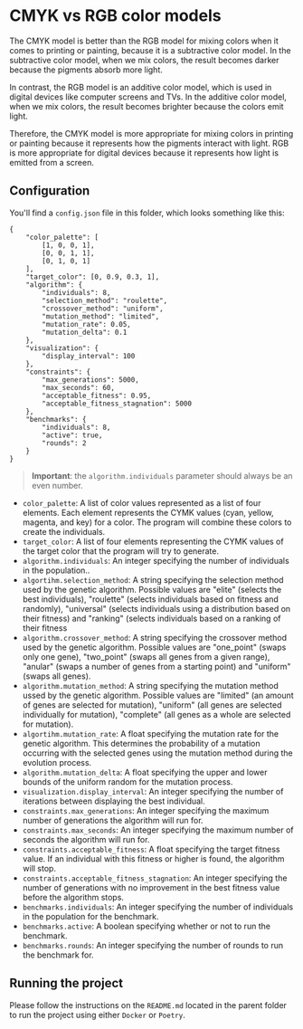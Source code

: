 # CMYK vs RGB color models

The CMYK model is better than the RGB model for mixing colors when it comes to printing or painting, because it is a subtractive color model. In the subtractive color model, when we mix colors, the result becomes darker because the pigments absorb more light.

In contrast, the RGB model is an additive color model, which is used in digital devices like computer screens and TVs. In the additive color model, when we mix colors, the result becomes brighter because the colors emit light.

Therefore, the CMYK model is more appropriate for mixing colors in printing or painting because it represents how the pigments interact with light. RGB is more appropriate for digital devices because it represents how light is emitted from a screen.

## Configuration

You'll find a `config.json` file in this folder, which looks something like this:

```
{
    "color_palette": [
        [1, 0, 0, 1],
        [0, 0, 1, 1],
        [0, 1, 0, 1]
    ],
    "target_color": [0, 0.9, 0.3, 1],
    "algorithm": {
        "individuals": 8,
        "selection_method": "roulette",
        "crossover_method": "uniform",
        "mutation_method": "limited",
        "mutation_rate": 0.05,
        "mutation_delta": 0.1
    },
    "visualization": {
        "display_interval": 100
    },
    "constraints": {
        "max_generations": 5000,
        "max_seconds": 60,
        "acceptable_fitness": 0.95,
        "acceptable_fitness_stagnation": 5000
    },
    "benchmarks": {
        "individuals": 8,
        "active": true,
        "rounds": 2
    }
}
```

> **Important**: the `algorithm.individuals` parameter should always be an even number.

- `color_palette`: A list of color values represented as a list of four elements. Each element represents the CYMK values (cyan, yellow, magenta, and key) for a color. The program will combine these colors to create the individuals.
- `target_color`: A list of four elements representing the CYMK values of the target color that the program will try to generate.
- `algorithm.individuals`: An integer specifying the number of individuals in the population..
- `algortihm.selection_method`: A string specifying the selection method used by the genetic algorithm. Possible values are "elite" (selects the best individuals), "roulette" (selects individuals based on fitness and randomly), "universal" (selects individuals using a distribution based on their fitness) and "ranking" (selects individuals based on a ranking of their fitness
- `algorithm.crossover_method`: A string specifying the crossover method used by the genetic algorithm. Possible values are "one_point" (swaps only one gene), "two_point" (swaps all genes from a given range), "anular" (swaps a number of genes from a starting point) and "uniform" (swaps all genes).
- `algorithm.mutation_method`: A string specifying the mutation method ussed by the genetic algorithm. Possible values are "limited" (an amount of genes are selected for mutation), "uniform" (all genes are selected individually for mutation), "complete" (all genes as a whole are selected for mutation).
- `algortihm.mutation_rate`: A float specifying the mutation rate for the genetic algorithm. This determines the probability of a mutation occurring with the selected genes using the mutation method during the evolution process.
- `algorithm.mutation_delta`: A float specifying the upper and lower bounds of the uniform random for the mutation process.
- `visualization.display_interval`: An integer specifying the number of iterations between displaying the best individual.
- `constraints.max_generations`: An integer specifying the maximum number of generations the algorithm will run for.
- `constraints.max_seconds`: An integer specifying the maximum number of seconds the algorithm will run for.
- `constraints.acceptable_fitness`: A float specifying the target fitness value. If an individual with this fitness or higher is found, the algorithm will stop.
- `constraints.acceptable_fitness_stagnation`: An integer specifying the number of generations with no improvement in the best fitness value before the algorithm stops.
- `benchmarks.individuals`: An integer specifying the number of individuals in the population for the benchmark.
- `benchmarks.active`: A boolean specifying whether or not to run the benchmark.
- `benchmarks.rounds`: An integer specifying the number of rounds to run the benchmark for.

## Running the project

Please follow the instructions on the `README.md` located in the parent folder to run the project using either `Docker` or `Poetry`.
